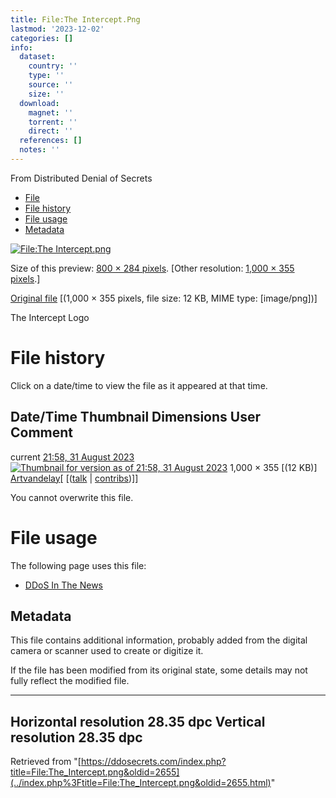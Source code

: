 ```yaml
---
title: File:The Intercept.Png
lastmod: '2023-12-02'
categories: []
info:
  dataset:
    country: ''
    type: ''
    source: ''
    size: ''
  download:
    magnet: ''
    torrent: ''
    direct: ''
  references: []
  notes: ''
---
```




From Distributed Denial of Secrets

- [File](./File:The_Intercept.png.html#file)
- [File history](./File:The_Intercept.png.html#filehistory)
- [File usage](./File:The_Intercept.png.html#filelinks)
- [Metadata](./File:The_Intercept.png.html#metadata)

[![File:The
Intercept.png](../images/thumb/f/f4/The_Intercept.png/800px-The_Intercept.png%3F20230831215847)](../images/f/f4/The_Intercept.png)

Size of this preview: [800 × 284
pixels](../images/thumb/f/f4/The_Intercept.png/800px-The_Intercept.png).
[Other resolution: [1,000 × 355
pixels](../images/f/f4/The_Intercept.png).]

[Original
file](../images/f/f4/The_Intercept.png "The Intercept.png")
‎[(1,000 × 355 pixels, file size: 12 KB, MIME type:
[image/png])]

The Intercept Logo

# File history

Click on a date/time to view the file as it appeared at that time.

Date/Time Thumbnail Dimensions User Comment
---
current [21:58, 31 August 2023](../images/f/f4/The_Intercept.png) [![Thumbnail for version as of 21:58, 31 August 2023](../images/thumb/f/f4/The_Intercept.png/120px-The_Intercept.png%3F20230831215847)](../images/f/f4/The_Intercept.png) 1,000 × 355 [(12 KB)] [Artvandelay](../index.php%3Ftitle=User:Artvandelay&action=edit&redlink=1.html "User:Artvandelay (page does not exist)")[ [([talk](../index.php%3Ftitle=User_talk:Artvandelay&action=edit&redlink=1.html "User talk:Artvandelay (page does not exist)") | [contribs](./Special:Contributions/Artvandelay.html "Special:Contributions/Artvandelay"))]]

You cannot overwrite this file.

# File usage

The following page uses this file:

- [DDoS In The News](DDoS_In_The_News.html "DDoS In The News")

## Metadata

This file contains additional information, probably added from the
digital camera or scanner used to create or digitize it.

If the file has been modified from its original state, some details may
not fully reflect the modified file.

---
Horizontal resolution 28.35 dpc
Vertical resolution 28.35 dpc
---

Retrieved from
"[https://ddosecrets.com/index.php?title=File:The_Intercept.png&oldid=2655](../index.php%3Ftitle=File:The_Intercept.png&oldid=2655.html)"

